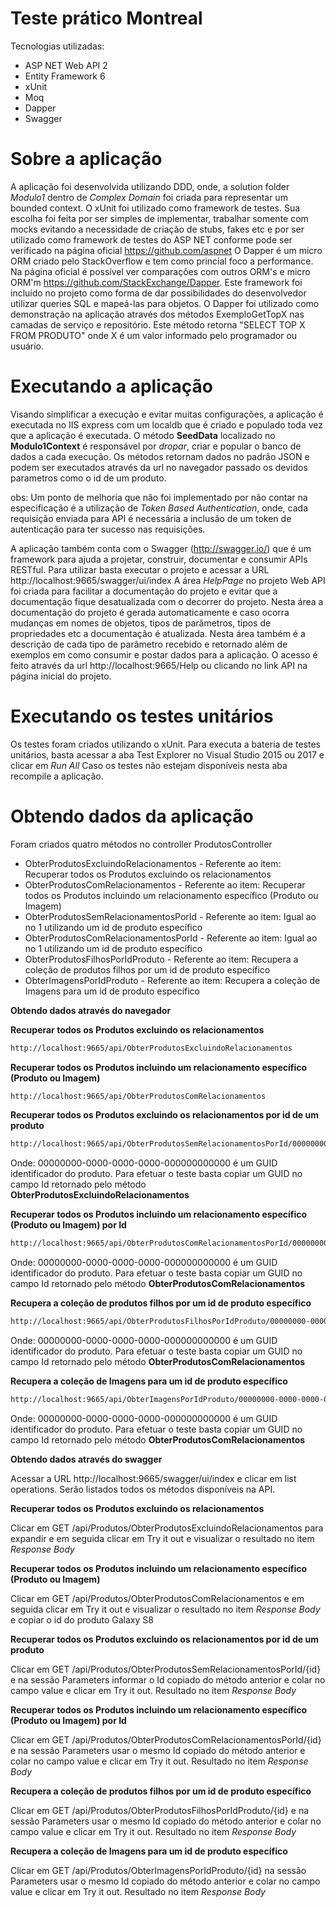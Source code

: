 # Teste prático Montreal

Tecnologias utilizadas:

  - ASP NET Web API 2
  - Entity Framework 6
  - xUnit
  - Moq
  - Dapper
  - Swagger
   
# Sobre a aplicação
A aplicação foi desenvolvida utilizando DDD, onde, a solution folder *Modulo1* dentro de *Complex Domain* foi criada para representar um bounded context.
O xUnit foi utilizado como framework de testes. Sua escolha foi feita por ser simples de implementar, trabalhar somente com mocks evitando a necessidade de criação de stubs, fakes etc e por ser utilizado como framework de testes do ASP NET conforme pode ser verificado na página oficial https://github.com/aspnet
O Dapper é um micro ORM criado pelo StackOverflow e tem como princial foco a performance. Na página oficial é possível ver comparações com outros ORM's e micro ORM'm https://github.com/StackExchange/Dapper.
Este framework foi incluído no projeto como forma de dar possibilidades do desenvolvedor utilizar queries SQL e mapeá-las para objetos.
O Dapper foi utilizado como demonstração na aplicação através dos métodos ExemploGetTopX nas camadas de serviço e repositório. Este método retorna "SELECT TOP X FROM PRODUTO" onde X é um valor informado pelo programador ou usuário.

# Executando a aplicação
Visando simplificar a execução e evitar muitas configurações, a aplicação é executada no IIS express com um localdb que é criado e populado toda vez que a aplicação é executada. O método **SeedData** localizado no **Modulo1Context** é responsável por *dropar*, criar e popular o banco de dados a cada execução.
Os métodos retornam dados no padrão JSON e podem ser executados através da url no navegador passado os devidos parametros como o id de um produto.

obs: Um ponto de melhoria que não foi implementado por não contar na especificação é a utilização de *Token Based Authentication*, onde, cada requisição enviada para API é necessária a inclusão de um token de autenticação para ter sucesso nas requisições. 

A aplicação também conta com o Swagger (http://swagger.io/) que é um framework para ajuda a projetar, construir, documentar e consumir APIs RESTful.
Para utilizar basta executar o projeto e acessar a URL http://localhost:9665/swagger/ui/index
A área *HelpPage* no projeto Web API foi criada para facilitar a documentação do projeto e evitar que a documentação fique desatualizada com o decorrer do projeto. Nesta área a documentação do projeto é gerada automaticamente e caso ocorra mudanças em nomes de objetos, tipos de parâmetros, tipos de propriedades etc a documentação é atualizada. Nesta área também é a descrição de cada tipo de parâmetro recebido e retornado além de exemplos em como consumir e postar dados para a aplicação. O acesso é feito através da url http://localhost:9665/Help ou clicando no link API na página inicial do projeto.

# Executando os testes unitários
Os testes foram criados utilizando o xUnit. Para executa a bateria de testes unitários, basta acessar a aba Test Explorer no Visual Studio 2015 ou 2017 e clicar em *Run All*
Caso os testes não estejam disponíveis nesta aba recompile a aplicação.

# Obtendo dados da aplicação
Foram criados quatro métodos no controller ProdutosController
  - ObterProdutosExcluindoRelacionamentos - Referente ao item: Recuperar todos os Produtos excluindo os relacionamentos
  - ObterProdutosComRelacionamentos - Referente ao item: Recuperar todos os Produtos incluindo um relacionamento específico (Produto ou Imagem)
  - ObterProdutosSemRelacionamentosPorId - Referente ao item: Igual ao no 1 utilizando um id de produto específico
  - ObterProdutosComRelacionamentosPorId - Referente ao item: Igual ao no 1 utilizando um id de produto específico
  - ObterProdutosFilhosPorIdProduto - Referente ao item: Recupera a coleção de produtos filhos por um id de produto específico
  - ObterImagensPorIdProduto - Referente ao item: Recupera a coleção de Imagens para um id de produto específico

**Obtendo dados através do navegador**

**Recuperar todos os Produtos excluindo os relacionamentos**
```sh
http://localhost:9665/api/ObterProdutosExcluindoRelacionamentos
```
**Recuperar todos os Produtos incluindo um relacionamento específico (Produto ou Imagem)**
```sh
http://localhost:9665/api/ObterProdutosComRelacionamentos
```
**Recuperar todos os Produtos excluindo os relacionamentos por id de um produto**
```sh
http://localhost:9665/api/ObterProdutosSemRelacionamentosPorId/00000000-0000-0000-0000-000000000000
```
Onde: 00000000-0000-0000-0000-000000000000 é um GUID identificador do produto. Para efetuar o teste basta copiar um GUID no campo Id retornado pelo método **ObterProdutosExcluindoRelacionamentos**

**Recuperar todos os Produtos incluindo um relacionamento específico (Produto ou Imagem) por Id**
```sh
http://localhost:9665/api/ObterProdutosComRelacionamentosPorId/00000000-0000-0000-0000-000000000000
```
Onde: 00000000-0000-0000-0000-000000000000 é um GUID identificador do produto. Para efetuar o teste basta copiar um GUID no campo Id retornado pelo método **ObterProdutosComRelacionamentos**

**Recupera a coleção de produtos filhos por um id de produto específico**
```sh
http://localhost:9665/api/ObterProdutosFilhosPorIdProduto/00000000-0000-0000-0000-000000000000
```
Onde: 00000000-0000-0000-0000-000000000000 é um GUID identificador do produto. Para efetuar o teste basta copiar um GUID no campo Id retornado pelo método **ObterProdutosComRelacionamentos**

**Recupera a coleção de Imagens para um id de produto específico**
```sh
http://localhost:9665/api/ObterImagensPorIdProduto/00000000-0000-0000-0000-000000000000
```
Onde: 00000000-0000-0000-0000-000000000000 é um GUID identificador do produto. Para efetuar o teste basta copiar um GUID no campo Id retornado pelo método **ObterProdutosComRelacionamentos**

**Obtendo dados através do swagger**

Acessar a URL http://localhost:9665/swagger/ui/index e clicar em list operations. Serão listados todos os métodos disponíveis na API.

**Recuperar todos os Produtos excluindo os relacionamentos**

Clicar em GET /api/Produtos/ObterProdutosExcluindoRelacionamentos para expandir e em seguida clicar em Try it out e visualizar o resultado no item *Response Body*

**Recuperar todos os Produtos incluindo um relacionamento específico (Produto ou Imagem)**

Clicar em GET /api/Produtos/ObterProdutosComRelacionamentos e em seguida clicar em Try it out e visualizar o resultado no item *Response Body* e copiar o id do produto Galaxy S8

**Recuperar todos os Produtos excluindo os relacionamentos por id de um produto**

Clicar em GET /api/Produtos/ObterProdutosSemRelacionamentosPorId/{id} e na sessão Parameters informar o Id copiado do método anterior e colar no campo value e clicar em Try it out. Resultado no item *Response Body*

**Recuperar todos os Produtos incluindo um relacionamento específico (Produto ou Imagem) por Id**

Clicar em GET /api/Produtos/ObterProdutosComRelacionamentosPorId/{id} e na sessão Parameters usar o mesmo Id copiado do método anterior e colar no campo value e clicar em Try it out. Resultado no item *Response Body*


**Recupera a coleção de produtos filhos por um id de produto específico**

Clicar em GET /api/Produtos/ObterProdutosFilhosPorIdProduto/{id} e na sessão Parameters usar o mesmo Id copiado do método anterior e colar no campo value e clicar em Try it out. Resultado no item *Response Body*

**Recupera a coleção de Imagens para um id de produto específico**

Clicar em GET /api/Produtos/ObterImagensPorIdProduto/{id} na sessão Parameters usar o mesmo Id copiado do método anterior e colar no campo value e clicar em Try it out. Resultado no item *Response Body*
